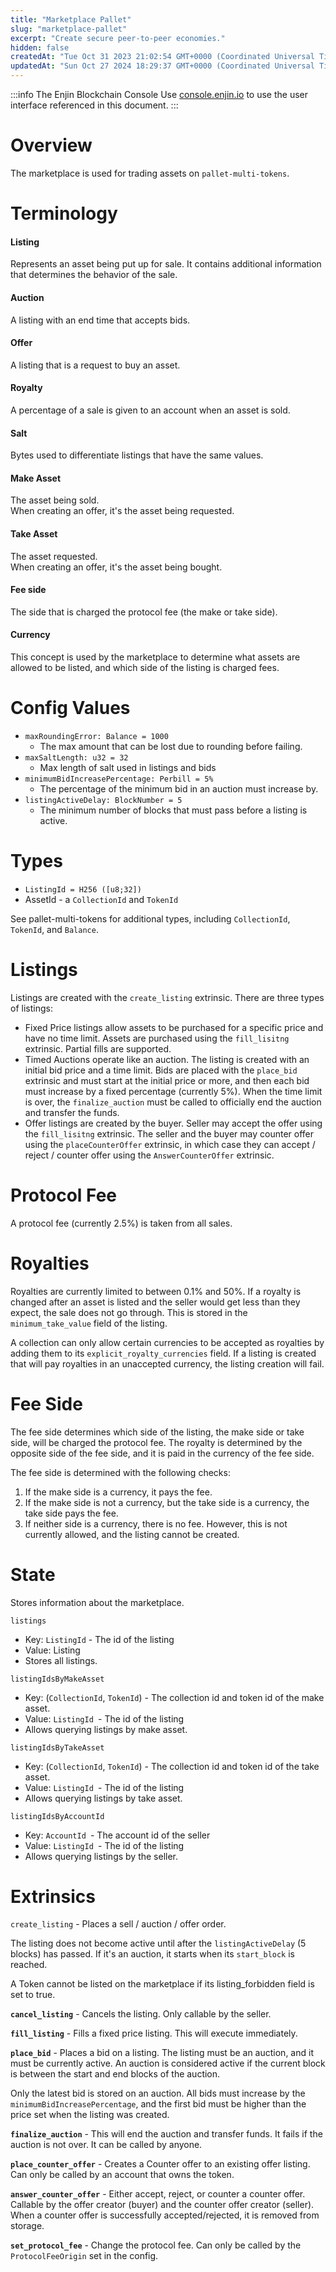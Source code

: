 ```yaml
---
title: "Marketplace Pallet"
slug: "marketplace-pallet"
excerpt: "Create secure peer-to-peer economies."
hidden: false
createdAt: "Tue Oct 31 2023 21:02:54 GMT+0000 (Coordinated Universal Time)"
updatedAt: "Sun Oct 27 2024 18:29:37 GMT+0000 (Coordinated Universal Time)"
---
```

:::info The Enjin Blockchain Console
Use [console.enjin.io](https://console.enjin.io/) to use the user interface referenced in this document.
:::

# Overview

The marketplace is used for trading assets on `pallet-multi-tokens`.

# Terminology

#### Listing

Represents an asset being put up for sale. It contains additional information that determines the behavior of the sale.

#### Auction

A listing with an end time that accepts bids.

#### Offer

A listing that is a request to buy an asset.

#### Royalty

A percentage of a sale is given to an account when an asset is sold.

#### Salt

Bytes used to differentiate listings that have the same values.

#### Make Asset

The asset being sold.  
When creating an offer, it's the asset being requested.

#### Take Asset

The asset requested.  
When creating an offer, it's the asset being bought.

#### Fee side

The side that is charged the protocol fee (the make or take side).

#### Currency

This concept is used by the marketplace to determine what assets are allowed to be listed, and which side of the listing is charged fees.

# Config Values

- `maxRoundingError: Balance = 1000`
  - The max amount that can be lost due to rounding before failing.
- `maxSaltLength: u32 = 32`
  - Max length of salt used in listings and bids
- `minimumBidIncreasePercentage: Perbill = 5%`
  - The percentage of the minimum bid in an auction must increase by.
- `listingActiveDelay: BlockNumber = 5`
  - The minimum number of blocks that must pass before a listing is active.

# Types

- `ListingId = H256 ([u8;32])`
- AssetId - a `CollectionId` and `TokenId`

See pallet-multi-tokens for additional types, including `CollectionId`, `TokenId`, and `Balance`.

# Listings

Listings are created with the `create_listing` extrinsic. There are three types of listings:

- Fixed Price listings allow assets to be purchased for a specific price and have no time limit. Assets are purchased using the `fill_lisitng` extrinsic. Partial fills are supported.
- Timed Auctions operate like an auction. The listing is created with an initial bid price and a time limit. Bids are placed with the `place_bid` extrinsic and must start at the initial price or more, and then each bid must increase by a fixed percentage (currently 5%). When the time limit is over, the `finalize_auction` must be called to officially end the auction and transfer the funds.
- Offer listings are created by the buyer. Seller may accept the offer using the `fill_lisitng` extrinsic. The seller and the buyer may counter offer using the `placeCounterOffer` extrinsic, in which case they can accept / reject / counter offer using the `AnswerCounterOffer` extrinsic.

# Protocol Fee

A protocol fee (currently 2.5%) is taken from all sales.

# Royalties

Royalties are currently limited to between 0.1% and 50%. If a royalty is changed after an asset is listed and the seller would get less than they expect, the sale does not go through. This is stored in the `minimum_take_value` field of the listing.

A collection can only allow certain currencies to be accepted as royalties by adding them to its `explicit_royalty_currencies` field. If a listing is created that will pay royalties in an unaccepted currency, the listing creation will fail.

# Fee Side

The fee side determines which side of the listing, the make side or take side, will be charged the protocol fee. The royalty is determined by the opposite side of the fee side, and it is paid in the currency of the fee side.

The fee side is determined with the following checks:

1. If the make side is a currency, it pays the fee.
2. If the make side is not a currency, but the take side is a currency, the take side pays the fee.
3. If neither side is a currency, there is no fee. However, this is not currently allowed, and the listing cannot be created.

# State

Stores information about the marketplace.

`listings`

- Key: `ListingId` - The id of the listing
- Value: Listing
- Stores all listings.

`listingIdsByMakeAsset`

- Key: (`CollectionId`, `TokenId`) - The collection id and token id of the make asset.
- Value: `ListingId `- The id of the listing
- Allows querying listings by make asset.

`listingIdsByTakeAsset`

- Key: (`CollectionId`, `TokenId`) - The collection id and token id of the take asset.
- Value: `ListingId `- The id of the listing
- Allows querying listings by take asset.

`listingIdsByAccountId`

- Key: `AccountId `- The account id of the seller
- Value: `ListingId `- The id of the listing
- Allows querying listings by the seller.

# Extrinsics

`create_listing` - Places a sell / auction / offer order.

The listing does not become active until after the `listingActiveDelay` (5 blocks) has passed. If it's an auction, it starts when its `start_block` is reached.

A Token cannot be listed on the marketplace if its listing_forbidden field is set to true.

**`cancel_listing`** - Cancels the listing. Only callable by the seller.

**`fill_listing`** - Fills a fixed price listing. This will execute immediately.

**`place_bid`** - Places a bid on a listing. The listing must be an auction, and it must be currently active. An auction is considered active if the current block is between the start and end blocks of the auction.

Only the latest bid is stored on an auction. All bids must increase by the `minimumBidIncreasePercentage`, and the first bid must be higher than the price set when the listing was created.

**`finalize_auction`** - This will end the auction and transfer funds. It fails if the auction is not over. It can be called by anyone.

**`place_counter_offer`** - Creates a Counter offer to an existing offer listing. Can only be called by an account that owns the token.

**`answer_counter_offer`** - Either accept, reject, or counter a counter offer. Callable by the offer creator (buyer) and the counter offer creator (seller).  
When a counter offer is successfully accepted/rejected, it is removed from storage.

**`set_protocol_fee`** - Change the protocol fee. Can only be called by the `ProtocolFeeOrigin` set in the config.
